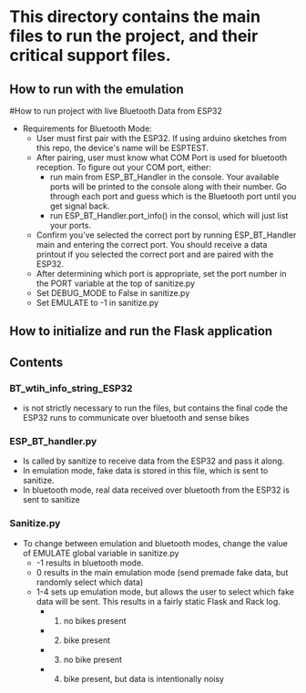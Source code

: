 # This directory contains the main files to run the project, and their critical support files.

## How to run with the emulation

#How to run project with live Bluetooth Data from ESP32
* Requirements for Bluetooth Mode:
	* User must first pair with the ESP32. If using arduino sketches from this repo, the device's name will be ESPTEST.
	* After pairing, user must know what COM Port is used for bluetooth reception. To figure out your COM port, either:
		* run main from ESP_BT_Handler in the console. Your available ports will be printed to the console along with their number. Go through each port and guess which is the Bluetooth port until you get signal back.
		* run ESP_BT_Handler.port_info() in the consol, which will just list your ports. 
	* Confirm you've selected the correct port by running ESP_BT_Handler main and entering the correct port. You should receive a data printout if you selected the correct port and are paired with the ESP32.
	* After determining which port is appropriate, set the port number in the PORT variable at the top of sanitize.py
	* Set DEBUG_MODE to False in sanitize.py
	* Set EMULATE to -1 in sanitize.py

## How to initialize and run the Flask application

## Contents

### BT_wtih_info_string_ESP32
* is not strictly necessary to run the files, but contains the final code the ESP32 runs to communicate over bluetooth and sense bikes
### ESP_BT_handler.py 
* Is called by sanitize to receive data from the ESP32 and pass it along.
* In emulation mode, fake data is stored in this file, which is sent to sanitize. 
* In bluetooth mode, real data received over bluetooth from the ESP32 is sent to sanitize




### Sanitize.py

* To change between emulation and bluetooth modes, change the value of EMULATE global variable in sanitize.py
	* -1 results in bluetooth mode. 
	* 0 results in the main emulation mode (send premade fake data, but randomly select which data)
	* 1-4 sets up emulation mode, but allows the user to select which fake data will be sent. This results in a fairly static Flask and Rack log.
		* 1) no bikes present
		* 2) bike present
		* 3) no bike present
		* 4) bike present, but data is intentionally noisy
			
